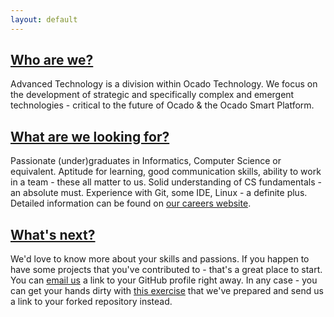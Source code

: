 ```yaml
---
layout: default
---
```


## [Who are we?](https://careers.ocadogroup.com/locations/europe/development-centre-sofia)

Advanced Technology is a division within Ocado Technology. We focus on the development of strategic and specifically complex and emergent technologies - critical to the future of Ocado & the Ocado Smart Platform.

## [What are we looking for?](https://careers.ocadogroup.com/jobs?locations=Sofia&size=10&sort=relevance&areas=Development_Engineering&q=%22Advanced+Technology%22)

Passionate (under)graduates in Informatics, Computer Science or equivalent. Aptitude for learning, good communication skills, ability to work in a team - these all matter to us. Solid understanding of CS fundamentals - an absolute must. Experience with Git, some IDE, Linux - a definite plus. Detailed information can be found on [our careers website](https://careers.ocadogroup.com/jobs?locations=Sofia&size=10&sort=relevance&areas=Development_Engineering&q=%22Advanced+Technology%22).

## [What's next?](https://github.com/ocadotechnology/emerging-talents-2024-at-exercise)

We'd love to know more about your skills and passions. If you happen to have some projects that you've contributed to - that's a great place to start. You can [email us](mailto:emerging-talents-2024-at-XD@ocado.com) a link to your GitHub profile right away. In any case - you can get your hands dirty with [this exercise](https://github.com/ocadotechnology/emerging-talents-2024-at-exercise) that we've prepared and send us a link to your forked repository instead.
